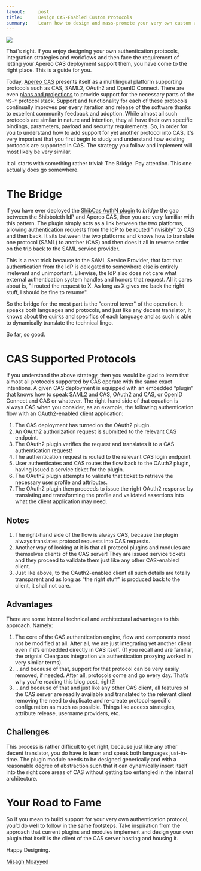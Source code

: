 ```yaml
---
layout:     post
title:      Design CAS-Enabled Custom Protocols 
summary:    Learn how to design and mass-promote your very own custom authentication protocol, get rich quickly, stay healthy indefinitely and reach a new state of enlightenment in a few very easy steps. 
---
```


![](https://cloud.githubusercontent.com/assets/1205228/23062372/c06e1e1a-f51a-11e6-8e5a-60692af7728c.jpg)

That's right. If you enjoy designing your own authentication protocols, integration strategies and workflows and then face the requirement of letting your Apereo CAS deployment support them, you have come to the right place. This is a guide for you.

Today, [Apereo CAS](https://apereo.github.io/cas) presents itself as a multilingual platform supporting protocols such as CAS, SAML2, OAuth2 and OpenID Connect. There are even [plans and projections](https://github.com/apereo/cas/issues/2340) to provide support for the necessary parts of the `WS-*` protocol stack. Support and functionality for each of these protocols continually improves per every iteration and release of the software thanks to excellent community feedback and adoption. While almost all such protocols are similar in nature and intention, they all have their own specific bindings, parameters, payload and security requirements. So, in order for you to understand how to add support for yet another protocol into CAS, it's very important that you first begin to study and understand how existing protocols are supported in CAS. The strategy you follow and implement will most likely be very similar.

It all starts with something rather trivial: The Bridge. Pay attention. This one actually does go somewhere.

# The Bridge

If you have ever deployed the [ShibCas AuthN plugin](https://github.com/Unicon/shib-cas-authn3) to *bridge* the gap between the Shibboleth IdP and Apereo CAS, then you are very familiar with this pattern. The plugin simply acts as a link between the two platforms, allowing authentication requests from the IdP to be routed "invisibly" to CAS and then back. It sits between the two platforms and knows how to translate one protocol (SAML) to another (CAS) and then does it all in reverse order on the trip back to the SAML service provider.

This is a neat trick because to the SAML Service Provider, that fact that authentication from the IdP is delegated to somewhere else is entirely irrelevant and unimportant. Likewise, the IdP also does not care what external authentication system handles and honors that request. All it cares about is, "I routed the request to X. As long as X gives me back the right stuff, I should be fine to resume".

So the bridge for the most part is the "control tower" of the operation. It speaks both languages and protocols, and just like any decent translator, it knows about the quirks and specifics of each language and as such is able to dynamically translate the technical lingo.

So far, so good.

# CAS Supported Protocols

If you understand the above strategy, then you would be glad to learn that almost all protocols supported by CAS operate with the same exact intentions. A given CAS deployment is equipped with an embedded “plugin” that knows how to speak SAML2 and CAS, OAuth2 and CAS, or OpenID Connect and CAS or whatever. The right-hand side of that equation is always CAS when you consider, as an example, the following authentication flow with an OAuth2-enabled client application:

1. The CAS deployment has turned on the OAuth2 plugin.
2. An OAuth2 authorization request is submitted to the relevant CAS endpoint.
3. The OAuth2 plugin verifies the request and translates it to a CAS authentication request!
4. The authentication request is routed to the relevant CAS login endpoint.
5. User authenticates and CAS routes the flow back to the OAuth2 plugin, having issued a service ticket for the plugin.
6. The OAuth2 plugin attempts to validate that ticket to retrieve the necessary user profile and attributes.
7. The OAuth2 plugin then proceeds to issue the right OAuth2 response by translating and transforming the profile and validated assertions into what the client application may need.

## Notes 

1. The right-hand side of the flow is always CAS, because the plugin always translates protocol requests into CAS requests. 
2. Another way of looking at it is that all protocol plugins and modules are themselves clients of the CAS server! They are issued service tickets and they proceed to validate them just like any other CAS-enabled client.
3. Just like above, to the OAuth2-enabled client all such details are totally transparent and as long as “the right stuff” is produced back to the client, it shall not care.

## Advantages

There are some internal technical and architectural advantages to this approach. Namely:

1. The core of the CAS authentication engine, flow and components need not be modified at all. After all, we are just integrating yet another client even if it’s embedded directly in CAS itself. (If you recall and are familiar, the orignial Clearpass integration via authentication proxying worked in very similar terms).
2. ...and because of that, support for that protocol can be very easily removed, if needed. After all, protocols come and go every day. That’s why you’re reading this blog post, right?!
3. ...and because of that and just like any other CAS client, all features of the CAS server are readily available and translated to the relevant client removing the need to duplicate and re-create protocol-specific configuration as much as  possible. Things like access strategies, attribute release, username providers, etc.

## Challenges

This process is rather difficult to get right, because just like any other decent translator, you do have to learn and speak both languages just-in-time. The plugin module needs to be designed generically and with a reasonable degree of abstraction such that it can dynamically insert itself into the right core areas of CAS without getting too entangled in the internal architecture.

# Your Road to Fame

So if you mean to build support for your very own authentication protocol, you’d do well to follow in the same footsteps. Take inspiration from the approach that current plugins and modules implement and design your own plugin that itself is the client of the CAS server hosting and housing it.

Happy Designing.

[Misagh Moayyed](https://twitter.com/misagh84)
